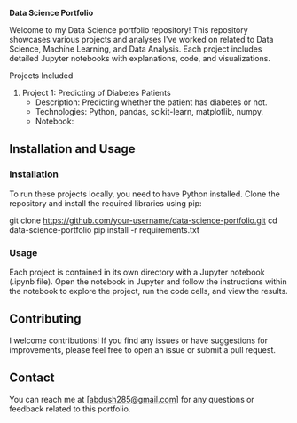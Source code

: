 **Data Science Portfolio**

Welcome to my Data Science portfolio repository! This repository showcases various projects and analyses I've worked on related to Data Science, Machine Learning, and Data Analysis. Each project includes detailed Jupyter notebooks with explanations, code, and visualizations.

Projects Included

1. Project 1: Predicting of Diabetes Patients
   - Description: Predicting whether the patient has diabetes or not.
   - Technologies: Python, pandas, scikit-learn, matplotlib, numpy.
   - Notebook: 

## Installation and Usage

### Installation

To run these projects locally, you need to have Python installed. Clone the repository and install the required libraries using pip:

git clone https://github.com/your-username/data-science-portfolio.git
cd data-science-portfolio
pip install -r requirements.txt
### Usage

Each project is contained in its own directory with a Jupyter notebook (.ipynb file). Open the notebook in Jupyter and follow the instructions within the notebook to explore the project, run the code cells, and view the results.

## Contributing

I welcome contributions! If you find any issues or have suggestions for improvements, please feel free to open an issue or submit a pull request.

## Contact

You can reach me at [abdush285@gmail.com] for any questions or feedback related to this portfolio.
